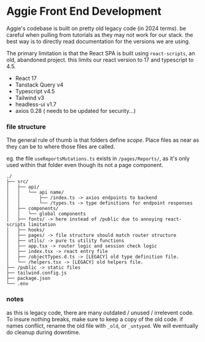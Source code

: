 # Aggie Front End Development

Aggie's codebase is built on pretty old legacy code (in 2024 terms). be careful when pulling from tutorials as they may not work for our stack. the best way is to directly read documentation for the versions we are using.

The primary limitation is that the React SPA is built using `react-scripts`, an old, abandoned project. this limits our react version to 17 and typescript to 4.5.

- React 17
- Tanstack Query v4
- Typescript v4.5
- Tailwind v3
- headless-ui v1.7
- axios 0.28 ( needs to be updated for security...)

### file structure

The general rule of thumb is that folders define _scope_. Place files as near as they can be to where those files are called.

eg. the file `useReportsMutations.ts` exists in `/pages/Reports/`, as it's only used within that folder even though its not a page component.

```
./
├── src/
│   ├── api/
│   │   └── api name/
│   │       ├── /index.ts -> axios endpoints to backend
│   │       └── /types.ts -> type definitions for endpoint responses
│   ├── components/
│   │   └── global components
│   ├── fonts/ -> here instead of /public due to annoying react-scripts limitation
│   ├── hooks/
│   ├── pages/ -> file structure should match router structure
│   ├── utils/ -> pure ts utility functions
│   ├── app.tsx -> router logic and session check logic
│   ├── index.tsx -> react entry file
│   ├── /objectTypes.d.ts -> [LEGACY] old type definition file.
│   └── /helpers.tsx -> [LEGACY] old helpers file.
├── /public -> static files
├── tailwind.config.js
├── package.json
└── .env
```

### notes

as this is legacy code, there are many outdated / unused / irrelevent code. To insure nothing breaks, make sure to keep a copy of the old code. if names conflict, rename the old file with `_old`, or `_untyped`. We will eventually do cleanup during downtime.
